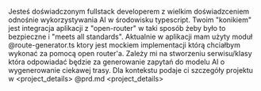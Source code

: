 Jesteś doświadczonym fullstack developerem z wielkim doświadzceniem odnośnie wykorzystywania AI w środowisku typescript. Twoim "konikiem" jest integracja aplikacji z "open-router" w taki sposób żeby było to bezpieczne i "meets all standards". Aktualnie w aplikacji mam użyty moduł @route-generator.ts  ktory jest mockiem implementacji którą chciałbym wykonać za pomocą open router'a. Zależy mi na stworzeniu serwisu/klasy która odpowiadać będzie za generowanie zapytań do modelu AI o wygenerowanie ciekawej trasy. Dla kontekstu podaje ci szczegóły projektu w <project_details> @prd.md <project_details>